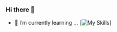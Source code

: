 ### Hi there 👋

- 🌱 I’m currently learning ...
[![My Skills]([https://skillicons.dev/icons?i=js,html,css,wasm](https://img.shields.io/badge/-ReactJs-61DAFB?logo=react&logoColor=white))]


<!--
**russek66/russek66** is a ✨ _special_ ✨ repository because its `README.md` (this file) appears on your GitHub profile.

Here are some ideas to get you started:

- 🔭 I’m currently working on ...
- 🌱 I’m currently learning ...
- 👯 I’m looking to collaborate on ...
- 🤔 I’m looking for help with ...
- 💬 Ask me about ...
- 📫 How to reach me: ...
- 😄 Pronouns: ...
- ⚡ Fun fact: ...
-->
